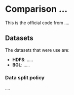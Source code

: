 # Comparison ...

This is the official code from ....

## Datasets
The datasets that were use are:

*   **HDFS**: .....
*   **BGL**: .....

### Data split policy
....


